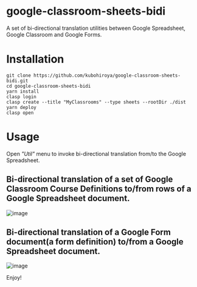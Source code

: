 # google-classroom-sheets-bidi

A set of bi-directional translation utilities between Google Spreadsheet, Google Classroom and Google Forms.

# Installation

```
git clone https://github.com/kubohiroya/google-classroom-sheets-bidi.git
cd google-classroom-sheets-bidi
yarn install
clasp login
clasp create --title "MyClassrooms" --type sheets --rootDir ./dist
yarn deploy
clasp open
````

# Usage

Open *"Util"* menu to invoke bi-directional translation from/to the Google Spreadsheet.

## Bi-directional translation of a set of Google Classroom Course Definitions to/from rows of a Google Spreadsheet document.

![image](https://user-images.githubusercontent.com/1578247/118382152-7a812680-b62d-11eb-8ee7-dafd914a5e59.png)

## Bi-directional translation of a Google Form document(a form definition) to/from a Google Spreadsheet document.

![image](https://user-images.githubusercontent.com/1578247/118382215-f67b6e80-b62d-11eb-9f5d-1f31f718c8d4.png)

Enjoy!
